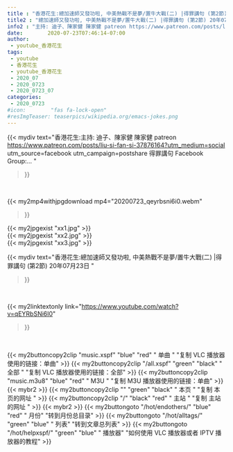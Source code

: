 ```yaml
---
title : "香港花生:總加速師又發功啦, 中美熱戰不是夢/置牛大戰(二) |得罪講句 (第2節) 20年07月23日 "
title2 : "總加速師又發功啦, 中美熱戰不是夢/置牛大戰(二) |得罪講句 (第2節) 20年07月23日 "
info2 : "主持: 迪子、陳家健 陳家健 patreon https://www.patreon.com/posts/liu-si-fan-si-37876164?utm_medium=social utm_source=facebook utm_campaign=postshare 得罪講句 Facebook Group:... "
date:        2020-07-23T07:46:14-07:00
author:
 - youtube_香港花生
tags:
 - youtube
 - 香港花生
 - youtube_香港花生
 - 2020_07
 - 2020_0723
 - 2020_0723_07
categories:
 - 2020_0723
#icon:        "fas fa-lock-open"
#resImgTeaser: teaserpics/wikipedia.org/emacs-jokes.png
---
```


{{< mydiv text="香港花生:主持: 迪子、陳家健 陳家健 patreon https://www.patreon.com/posts/liu-si-fan-si-37876164?utm_medium=social utm_source=facebook utm_campaign=postshare 得罪講句 Facebook Group:... "
>}}
<br>


{{< my2mp4withjpgdownload mp4="20200723_qeyrbsni6i0.webm"
>}}

{{< my2jpgexist "xx1.jpg" >}}<br>
{{< my2jpgexist "xx2.jpg" >}}<br>
{{< my2jpgexist "xx3.jpg" >}}<br>



{{< mydiv text="香港花生:總加速師又發功啦, 中美熱戰不是夢/置牛大戰(二) |得罪講句 (第2節) 20年07月23日 "
>}}
<br>

{{< my2linktextonly link="https://www.youtube.com/watch?v=qEYRbSNi6I0"
>}}


<br>

{{< my2buttoncopy2clip "music.xspf"        "blue"   "red"    " 单曲 "  "复制 VLC 播放器使用的链接：单曲" >}} {{< my2buttoncopy2clip "/all.xspf"         "green"  "black"  " 全部 "  "复制 VLC 播放器使用的链接：全部" >}} {{< my2buttoncopy2clip "music.m3u8"        "blue"   "red"    " M3U  "    "复制 M3U 播放器使用的链接：单曲" >}} {{< mybr2 >}} {{< my2buttoncopy2clip ""                  "green"  "black"  " 本页 "    "复制 本页的网址 " >}} {{< my2buttoncopy2clip "/"                 "black"  "red"    " 主站 "    "复制 主站的网址 " >}} {{< mybr2 >}} {{< my2buttongoto      "/hot/endothers/"   "blue"   "red"    " 月份"   "转到月份总目录" >}} {{< my2buttongoto      "/hot/alltags/"     "green"  "blue"   " 列表"   "转到文章总列表" >}} {{< my2buttongoto      "/hot/helpxspf/"    "green"  "blue"   " 播放器" "如何使用 VLC 播放器或者 IPTV 播放器的教程" >}} 
